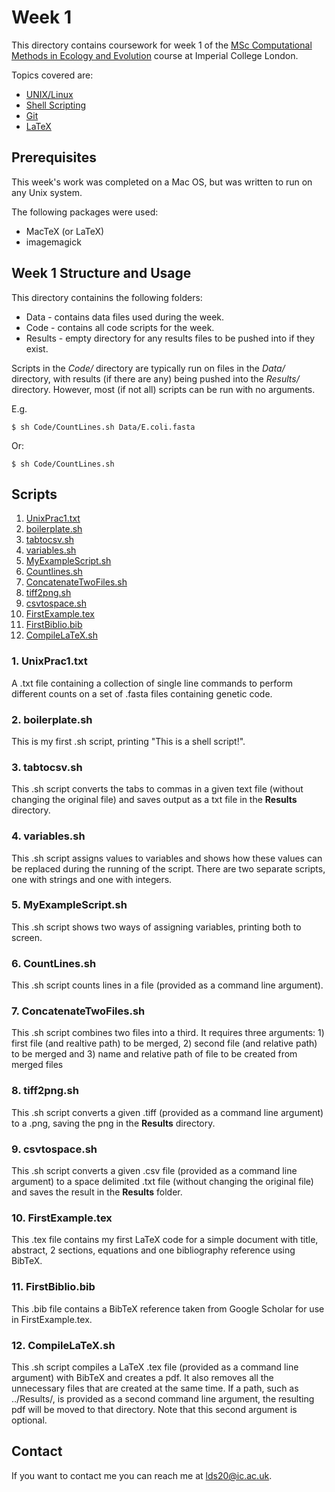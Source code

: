 # Week 1

This directory contains coursework for week 1 of the [MSc Computational Methods in Ecology and Evolution](https://www.imperial.ac.uk/study/pg/life-sciences/computational-methods-ecology-evolution/) course at Imperial College London.

Topics covered are:
* [UNIX/Linux](https://mhasoba.github.io/TheMulQuaBio/notebooks/01-Unix.html)
* [Shell Scripting](https://mhasoba.github.io/TheMulQuaBio/notebooks/02-ShellScripting.html)
* [Git](https://mhasoba.github.io/TheMulQuaBio/notebooks/03-Git.html)
* [LaTeX](https://mhasoba.github.io/TheMulQuaBio/notebooks/04-LaTeX.html)

## Prerequisites

This week's work was completed on a Mac OS, but was written to run on any Unix system.

The following packages were used:
* MacTeX (or LaTeX)
* imagemagick


## Week 1 Structure and Usage

This directory containins the following folders:
* Data - contains data files used during the week.
* Code - contains all code scripts for the week.
* Results - empty directory for any results files to be pushed into if they exist.

Scripts in the *Code/* directory are typically run on files in the *Data/* directory, with results (if there are any) being pushed into the *Results/* directory. However, most (if not all) scripts can be run with no arguments.

E.g.

```$ sh Code/CountLines.sh Data/E.coli.fasta ```

Or:

```$ sh Code/CountLines.sh```

## Scripts
1. [UnixPrac1.txt](https://github.com/ldswaby/CMEECourseWork/blob/master/Week1/Code/UnixPrac1.txt)
2. [boilerplate.sh](https://github.com/ldswaby/CMEECourseWork/blob/master/Week1/Code/boilerplate.sh)
3. [tabtocsv.sh](https://github.com/ldswaby/CMEECourseWork/blob/master/Week1/Code/tabtocsv.sh)
4. [variables.sh](https://github.com/ldswaby/CMEECourseWork/blob/master/Week1/Code/variables.sh)
5. [MyExampleScript.sh](https://github.com/ldswaby/CMEECourseWork/blob/master/Week1/Code/MyExampleScript.sh)
6. [Countlines.sh](https://github.com/ldswaby/CMEECourseWork/blob/master/Week1/Code/CountLines.sh)
7. [ConcatenateTwoFiles.sh](https://github.com/ldswaby/CMEECourseWork/blob/master/Week1/Code/ConcatenateTwoFiles.sh)
8. [tiff2png.sh](https://github.com/ldswaby/CMEECourseWork/blob/master/Week1/Code/tiff2png.sh)
9. [csvtospace.sh](https://github.com/ldswaby/CMEECourseWork/blob/master/Week1/Code/csvtospace.sh)
10. [FirstExample.tex](https://github.com/ldswaby/CMEECourseWork/blob/master/Week1/Code/FirstExample.tex)
11. [FirstBiblio.bib](https://github.com/ldswaby/CMEECourseWork/blob/master/Week1/Code/FirstBiblio.bib)
12. [CompileLaTeX.sh](https://github.com/ldswaby/CMEECourseWork/blob/master/Week1/Code/CompileLaTeX.sh)


### 1. UnixPrac1.txt

A .txt file containing a collection of single line commands to perform different counts on a set of .fasta files containing genetic code.

### 2. boilerplate.sh

This is my first .sh script, printing "This is a shell script!".

### 3. tabtocsv.sh

This .sh script converts the tabs to commas in a given text file (without changing the original file) and saves output as a txt file in the **Results** directory.

### 4. variables.sh

This .sh script assigns values to variables and shows how these values can be replaced during the running of the script. There are two separate scripts, one with strings and one with integers.

### 5. MyExampleScript.sh

This .sh script shows two ways of assigning variables, printing both to screen.

### 6. CountLines.sh

This .sh script counts lines in a file (provided as a command line argument).

### 7. ConcatenateTwoFiles.sh

This .sh script combines two files into a third. It requires three arguments: 1) first file (and realtive path) to be merged, 2) second file (and relative path) to be merged and 3) name and relative path of file to be created from merged files

### 8. tiff2png.sh

This .sh script converts a given .tiff (provided as a command line argument) to a .png, saving the png in the **Results** directory.

### 9. csvtospace.sh

This .sh script converts a given .csv file (provided as a command line argument) to a space delimited .txt file (without changing the original file) and saves the result in the **Results** folder.

### 10. FirstExample.tex

This .tex file contains my first LaTeX code for a simple document with title, abstract, 2 sections, equations and one bibliography reference using BibTeX.

### 11. FirstBiblio.bib

This .bib file contains a BibTeX reference taken from Google Scholar for use in FirstExample.tex.

### 12. CompileLaTeX.sh

This .sh script compiles a LaTeX .tex file (provided as a command line argument) with BibTeX and creates a pdf. It also removes all the unnecessary files that are created at the same time. If a path, such as ../Results/, is provided as a second command line argument, the resulting pdf will be moved to that directory. Note that this second argument is optional.

## Contact

If you want to contact me you can reach me at <lds20@ic.ac.uk>.
